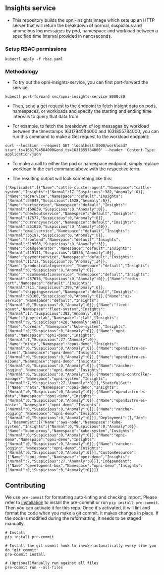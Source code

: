 ## Insights service

* This repository builds the opni-insights image which sets up an HTTP server that will return the breakdown of normal, suspicious and anomolous log messages by pod, namespace and workload between a specified time interval provided in nanoseconds.
### Setup RBAC permissions
```
kubectl apply -f rbac.yaml
```

### Methodology
* To try out the opni-insights-service, you can first port-forward the service.
```
kubectl port-forward svc/opni-insights-service 8000:80
```

* Then, send a get request to the endpoint to fetch insight data on pods, namespaces, or workloads and specify the starting and ending time intervals to query that data from.

* For example, to fetch the breakdown of log messages by workload between the timestamps 1631794584000 and 1631855784000, you can run this command to make a Get request to the workload endpoint:
```
curl --location --request GET 'localhost:8000/workload?start_ts=1631794584000&end_ts=1631855784000' --header 'Content-Type: application/json'
```

* To make a call to either the pod or namespace endpoint, simply replace workload in the curl command above with the respective term.

* The resulting output will look something like this:
```
{"ReplicaSet":[{"Name":"cattle-cluster-agent","Namespace":"cattle-system","Insights":{"Normal":17,"Suspicious":382,"Anomaly":0}},{"Name":"adservice","Namespace":"default","Insights":{"Normal":94047,"Suspicious":1528,"Anomaly":0}},{"Name":"cartservice","Namespace":"default","Insights":{"Normal":169639,"Suspicious":0,"Anomaly":0}},{"Name":"checkoutservice","Namespace":"default","Insights":{"Normal":17577,"Suspicious":0,"Anomaly":0}},{"Name":"currencyservice","Namespace":"default","Insights":{"Normal":851030,"Suspicious":0,"Anomaly":40}},{"Name":"emailservice","Namespace":"default","Insights":{"Normal":36197,"Suspicious":0,"Anomaly":0}},{"Name":"frontend","Namespace":"default","Insights":{"Normal":519563,"Suspicious":0,"Anomaly":3}},{"Name":"loadgenerator","Namespace":"default","Insights":{"Normal":519111,"Suspicious":30536,"Anomaly":0}},{"Name":"paymentservice","Namespace":"default","Insights":{"Normal":11717,"Suspicious":0,"Anomaly":34}},{"Name":"productcatalogservice","Namespace":"default","Insights":{"Normal":0,"Suspicious":0,"Anomaly":0}},{"Name":"recommendationservice","Namespace":"default","Insights":{"Normal":257676,"Suspicious":0,"Anomaly":0}},{"Name":"redis-cart","Namespace":"default","Insights":{"Normal":711,"Suspicious":299,"Anomaly":0}},{"Name":"shippingservice","Namespace":"default","Insights":{"Normal":93100,"Suspicious":0,"Anomaly":0}},{"Name":"ui-service","Namespace":"default","Insights":{"Normal":0,"Suspicious":0,"Anomaly":0}},{"Name":"fleet-agent","Namespace":"fleet-system","Insights":{"Normal":17,"Suspicious":382,"Anomaly":0}},{"Name":"jupyterlab","Namespace":"jlab","Insights":{"Normal":9,"Suspicious":428,"Anomaly":48}},{"Name":"coredns","Namespace":"kube-system","Insights":{"Normal":0,"Suspicious":0,"Anomaly":0}},{"Name":"opni-demo","Namespace":"opni-demo","Insights":{"Normal":7,"Suspicious":27,"Anomaly":0}},{"Name":"minio","Namespace":"opni-demo","Insights":{"Normal":0,"Suspicious":0,"Anomaly":0}},{"Name":"opendistro-es-client","Namespace":"opni-demo","Insights":{"Normal":0,"Suspicious":0,"Anomaly":0}},{"Name":"opendistro-es-kibana","Namespace":"opni-demo","Insights":{"Normal":0,"Suspicious":0,"Anomaly":0}},{"Name":"rancher-logging","Namespace":"opni-demo","Insights":{"Normal":0,"Suspicious":0,"Anomaly":0}},{"Name":"opni-controller-manager","Namespace":"opni-system","Insights":{"Normal":7,"Suspicious":27,"Anomaly":0}}],"StatefulSet":[{"Name":"nats","Namespace":"opni-demo","Insights":{"Normal":0,"Suspicious":0,"Anomaly":0}},{"Name":"opendistro-es-data","Namespace":"opni-demo","Insights":{"Normal":0,"Suspicious":0,"Anomaly":0}},{"Name":"opendistro-es-master","Namespace":"opni-demo","Insights":{"Normal":0,"Suspicious":0,"Anomaly":0}},{"Name":"rancher-logging","Namespace":"opni-demo","Insights":{"Normal":0,"Suspicious":0,"Anomaly":0}}],"Deployment":[],"Job":[],"DaemonSet":[{"Name":"aws-node","Namespace":"kube-system","Insights":{"Normal":0,"Suspicious":0,"Anomaly":0}},{"Name":"kube-proxy","Namespace":"kube-system","Insights":{"Normal":0,"Suspicious":0,"Anomaly":0}},{"Name":"opni-demo","Namespace":"opni-demo","Insights":{"Normal":0,"Suspicious":0,"Anomaly":0}},{"Name":"rancher-logging","Namespace":"opni-demo","Insights":{"Normal":0,"Suspicious":0,"Anomaly":0}}],"CustomResource":[{"Name":"opni-demo","Namespace":"opni-demo","Insights":{"Normal":7,"Suspicious":27,"Anomaly":0}}],"Independent":[{"Name":"development-box","Namespace":"opni-demo","Insights":{"Normal":0,"Suspicious":0,"Anomaly":0}}]}
```



## Contributing
We use `pre-commit` for formatting auto-linting and checking import. Please refer to [installation](https://pre-commit.com/#installation) to install the pre-commit or run `pip install pre-commit`. Then you can activate it for this repo. Once it's activated, it will lint and format the code when you make a git commit. It makes changes in place. If the code is modified during the reformatting, it needs to be staged manually.

```
# Install
pip install pre-commit

# Install the git commit hook to invoke automatically every time you do "git commit"
pre-commit install

# (Optional)Manually run against all files
pre-commit run --all-files
```
